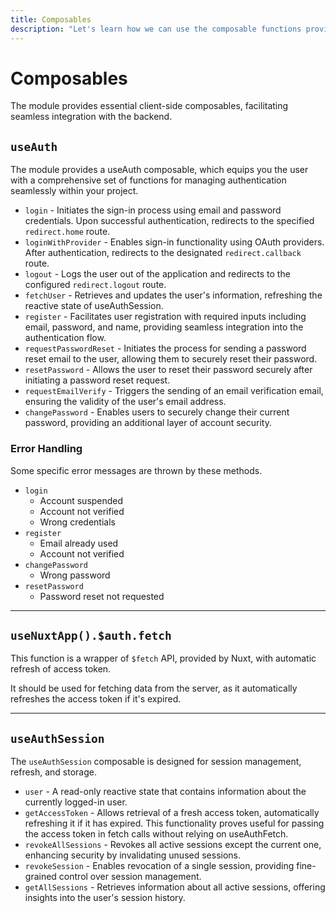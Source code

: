 ```yaml
---
title: Composables
description: "Let's learn how we can use the composable functions provided by the module."
---
```


# Composables

The module provides essential client-side composables, facilitating seamless integration with the backend.

## `useAuth`

The module provides a useAuth composable, which equips you the user with a comprehensive set of functions for managing authentication seamlessly within your project.

- `login` - Initiates the sign-in process using email and password credentials. Upon successful authentication, redirects to the specified `redirect.home` route.
- `loginWithProvider` - Enables sign-in functionality using OAuth providers. After authentication, redirects to the designated `redirect.callback` route.
- `logout` - Logs the user out of the application and redirects to the configured `redirect.logout` route.
- `fetchUser` - Retrieves and updates the user's information, refreshing the reactive state of useAuthSession.
- `register` - Facilitates user registration with required inputs including email, password, and name, providing seamless integration into the authentication flow.
- `requestPasswordReset` - Initiates the process for sending a password reset email to the user, allowing them to securely reset their password.
- `resetPassword` - Allows the user to reset their password securely after initiating a password reset request.
- `requestEmailVerify` - Triggers the sending of an email verification email, ensuring the validity of the user's email address.
- `changePassword` - Enables users to securely change their current password, providing an additional layer of account security.

### Error Handling

Some specific error messages are thrown by these methods.

- `login`
  - Account suspended
  - Account not verified
  - Wrong credentials
- `register`
  - Email already used
  - Account not verified
- `changePassword`
  - Wrong password
- `resetPassword`
  - Password reset not requested

---

## `useNuxtApp().$auth.fetch`

This function is a wrapper of `$fetch` API, provided by Nuxt, with automatic refresh of access token.

It should be used for fetching data from the server, as it automatically refreshes the access token if it's expired.

---

## `useAuthSession`

The `useAuthSession` composable is designed for session management, refresh, and storage.

- `user` - A read-only reactive state that contains information about the currently logged-in user.
- `getAccessToken` - Allows retrieval of a fresh access token, automatically refreshing it if it has expired. This functionality proves useful for passing the access token in fetch calls without relying on useAuthFetch.
- `revokeAllSessions` - Revokes all active sessions except the current one, enhancing security by invalidating unused sessions.
- `revokeSession` - Enables revocation of a single session, providing fine-grained control over session management.
- `getAllSessions` - Retrieves information about all active sessions, offering insights into the user's session history.
